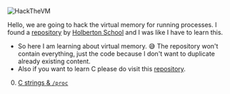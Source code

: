 ![HackTheVM](https://user-images.githubusercontent.com/29776892/129309903-49e15c70-78ec-4995-bbd2-a3d1fc3a0306.png)

Hello, we are going to hack the virtual memory for running processes. I found a [repository](https://github.com/holbertonschool/Hack-The-Virtual-Memory/) by [Holberton School](https://www.holbertonschool.com/) and I was like I have to learn this.
- So here I am learning about virtual memory. 😅 The repository won't contain everything, just the code because I don't want to duplicate already existing content.
- Also if you want to learn C please do visit this [repository](https://github.com/iAmG-r00t/alx-low_level_programming/).

00. [C strings & `/proc`](./c_strings_proc)